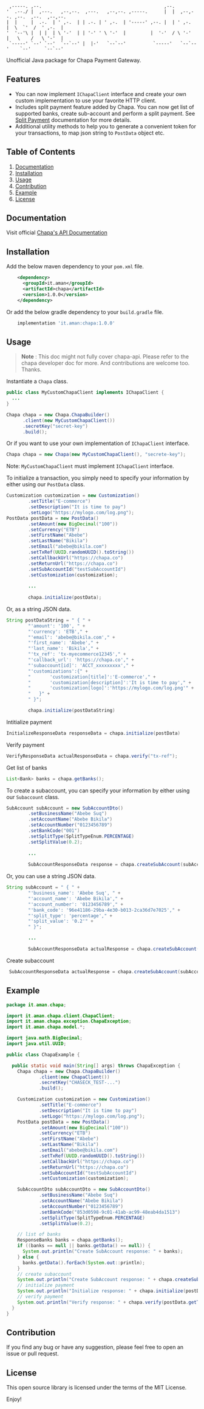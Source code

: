 ```
 ,-----. ,--.                                             ,--.                              
'  .--./ |  ,---.   ,--,--.  ,---.   ,--,--. ,-----.      |  |  ,--,--. ,--.  ,--.  ,--,--. 
|  |     |  .-.  | ' ,-.  | | .-. | ' ,-.  | '-----' ,--. |  | ' ,-.  |  \  `'  /  ' ,-.  | 
'  '--'\ |  | |  | \ '-'  | | '-' ' \ '-'  |         |  '-'  / \ '-'  |   \    /   \ '-'  | 
 `-----' `--' `--'  `--`--' |  |-'   `--`--'          `-----'   `--`--'    `--'     `--`--'
```

Unofficial Java package for Chapa Payment Gateway.

## Features
- You can now implement `IChapaClient` interface and create your own custom implementation
  to use your favorite HTTP client.
- Includes split payment feature added by Chapa. You can now get list of supported banks, create
  sub-account and perform a split payment. See [Split Payment](https://developer.chapa.co/docs/split-payment/) documentation for more details.
- Additional utility methods to help you to generate a convenient token for your transactions, to map json string
  to `PostData` object etc.

## Table of Contents
1. [Documentation](#documentation)
2. [Installation](#installation)
3. [Usage](#usage)
4. [Contribution](#contribution)
5. [Example](#example)
6. [License](#license)

## Documentation
Visit official [Chapa's API Documentation](https://developer.chapa.co/docs)
## Installation
 Add the below maven dependency to your `pom.xml` file.
```xml
    <dependency>
      <groupId>it.aman</groupId>
      <artifactId>chapa</artifactId>
      <version>1.0.0</version>
    </dependency>
```
Or add the below gradle dependency to your `build.gradle` file.
```groovy
    implementation 'it.aman:chapa:1.0.0'
```

## Usage

> **Note** : This doc might not fully cover chapa-api. Please refer to the chapa developer doc for more. And contributions are welcome too. Thanks.


Instantiate a `Chapa` class.
```java       
public class MyCustomChapaClient implements IChapaClient {
  ...
}

Chapa chapa = new Chapa.ChapaBuilder()
      .client(new MyCustomChapaClient())
      .secretKey("secret-key")
      .build();
```
Or if you want to use your own implementation of `IChapaClient` interface.
```java
Chapa chapa = new Chapa(new MyCustomChapaClient(), "secrete-key");
```
Note: `MyCustomChapaClient` must implement `IChapaClient` interface.

To initialize a transaction, you simply need to specify your information by either using our `PostData` class.

```java
Customization customization = new Customization()
        .setTitle("E-commerce")
        .setDescription("It is time to pay")
        .setLogo("https://mylogo.com/log.png");
PostData postData = new PostData()
        .setAmount(new BigDecimal("100"))
        .setCurrency("ETB")
        .setFirstName("Abebe")
        .setLastName("Bikila")
        .setEmail("abebe@bikila.com")
        .setTxRef(UUID.randomUUID().toString())
        .setCallbackUrl("https://chapa.co")
        .setReturnUrl("https://chapa.co")
        .setSubAccountId("testSubAccountId")
        .setCustomization(customization);
        
        ...
        
        chapa.initialize(postData);
```
Or, as a string JSON data.
```java 
String postDataString = " { " +
        "'amount': '100', " +
        "'currency': 'ETB'," +
        "'email': 'abebe@bikila.com'," +
        "'first_name': 'Abebe'," +
        "'last_name': 'Bikila'," +
        "'tx_ref': 'tx-myecommerce12345'," +
        "'callback_url': 'https://chapa.co'," +
        "'subaccount[id]': 'ACCT_xxxxxxxxx'," +
        "'customizations':{" +
        "       'customization[title]':'E-commerce'," +
        "       'customization[description]':'It is time to pay'," +
        "       'customization[logo]':'https://mylogo.com/log.png'" +
        "   }" +
        " }";

        chapa.initialize(postDataString)
```
Intitialize payment
```java
InitializeResponseData responseData = chapa.initialize(postData) 
```
Verify payment
```java
VerifyResponseData actualResponseData = chapa.verify("tx-ref"); 
```
Get list of banks
```java
List<Bank> banks = chapa.getBanks();
```
To create a subaccount, you can specify your information by either using our `Subaccount` class.
```java
SubAccount subAccount = new SubAccountDto()
        .setBusinessName("Abebe Suq")
        .setAccountName("Abebe Bikila")
        .setAccountNumber("0123456789")
        .setBankCode("001")
        .setSplitType(SplitTypeEnum.PERCENTAGE)
        .setSplitValue(0.2);
        
        ...
        
        SubAccountResponseData response = chapa.createSubAccount(subAccountDto);
```
Or, you can use a string JSON data.
```java
String subAccount = " { " +
        "'business_name': 'Abebe Suq', " +
        "'account_name': 'Abebe Bikila'," +
        "'account_number': '0123456789'," +
        "'bank_code': '96e41186-29ba-4e30-b013-2ca36d7e7025'," +
        "'split_type': 'percentage'," +
        "'split_value': '0.2'" +
        " }";

        ...

        SubAccountResponseData actualResponse = chapa.createSubAccount(subAccount);
```
Create subaccount
```java
 SubAccountResponseData actualResponse = chapa.createSubAccount(subAccountDto);
```
## Example
```java
package it.aman.chapa;

import it.aman.chapa.client.ChapaClient;
import it.aman.chapa.exception.ChapaException;
import it.aman.chapa.model.*;

import java.math.BigDecimal;
import java.util.UUID;

public class ChapaExample {

  public static void main(String[] args) throws ChapaException {
    Chapa chapa = new Chapa.ChapaBuilder()
            .client(new ChapaClient())
            .secretKey("CHASECK_TEST-...")
            .build();

    Customization customization = new Customization()
            .setTitle("E-commerce")
            .setDescription("It is time to pay")
            .setLogo("https://mylogo.com/log.png");
    PostData postData = new PostData()
            .setAmount(new BigDecimal("100"))
            .setCurrency("ETB")
            .setFirstName("Abebe")
            .setLastName("Bikila")
            .setEmail("abebe@bikila.com")
            .setTxRef(UUID.randomUUID().toString())
            .setCallbackUrl("https://chapa.co")
            .setReturnUrl("https://chapa.co")
            .setSubAccountId("testSubAccountId")
            .setCustomization(customization);

    SubAccountDto subAccountDto = new SubAccountDto()
            .setBusinessName("Abebe Suq")
            .setAccountName("Abebe Bikila")
            .setAccountNumber("0123456789")
            .setBankCode("853d0598-9c01-41ab-ac99-48eab4da1513")
            .setSplitType(SplitTypeEnum.PERCENTAGE)
            .setSplitValue(0.2);

    // list of banks
    ResponseBanks banks = chapa.getBanks();
    if ((banks == null || banks.getData() == null)) {
      System.out.println("Create SubAccount response: " + banks);
    } else {
      banks.getData().forEach(System.out::println);
    }
    // create subaccount
    System.out.println("Create SubAccount response: " + chapa.createSubAccount(subAccountDto));
    // initialize payment
    System.out.println("Initialize response: " + chapa.initialize(postData));
    // verify payment
    System.out.println("Verify response: " + chapa.verify(postData.getTxRef()));
  }
}
```
## Contribution
If you find any bug or have any suggestion, please feel free to open an issue or pull request.

## License
This open source library is licensed under the terms of the MIT License.

Enjoy!
